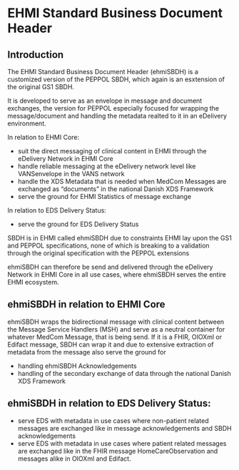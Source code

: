 # EHMI Standard Business Document Header

## Introduction

The EHMI Standard Business Document Header (ehmiSBDH) is a customized version of the PEPPOL SBDH, which again is an esxtension of the original GS1 SBDH.

It is developed to serve as an envelope in message and document exchanges, the version for PEPPOL especially focused for wrapping the message/document and handling the metadata realted to it in an eDelivery environment.

In relation to EHMI Core:
- suit the direct messaging of clinical content in EHMI through the eDelivery Network in EHMI Core
- handle reliable messaging at the eDelivery network level like VANSenvelope in the VANS network
- handle the XDS Metadata that is needed when MedCom Messages are exchanged as “documents” in the national Danish XDS Framework
- serve the ground for EHMI Statistics of message exchange

In relation to EDS Delivery Status:
- serve the ground for EDS Delivery Status

SBDH is in EHMI called ehmiSBDH due to constraints EHMI lay upon the GS1 and PEPPOL specifications, none of which is breaking to a validation through the original specification with the PEPPOL extensions

ehmiSBDH can therefore be send and delivered through the eDelivery Network in EHMI Core in all use cases, where ehmiSBDH serves the entire EHMI ecosystem.

## ehmiSBDH in relation to EHMI Core

ehmiSBDH wraps the bidirectional message with clinical content between the Message Service Handlers (MSH) and serve as a neutral container for whatever MedCom Message, that is being send. If it is a FHIR, OIOXml or Edifact message, SBDH can wrap it and due to extensive extraction of metadata from the message also serve the ground for 
- handling ehmiSBDH Acknowledgements
- handling of the secondary exchange of data through the national Danish XDS Framework

## ehmiSBDH in relation to EDS Delivery Status:

- serve EDS with metadata in use cases where non-patient related messages are exchanged like in message acknowledgements and SBDH acknowledgements
- serve EDS with metadata in use cases where patient related messages are exchanged like in the FHIR message HomeCareObservation and messages alike in OIOXml and Edifact. 
